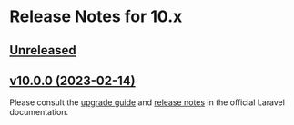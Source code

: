 # Release Notes for 10.x

## [Unreleased](https://github.com/laravel/framework/compare/v10.0.0..10.x)


## [v10.0.0 (2023-02-14)](https://github.com/laravel/framework/compare/v10.0.0...10.x)

Please consult the [upgrade guide](https://laravel.com/docs/10.x/upgrade) and [release notes](https://laravel.com/docs/10.x/releases) in the official Laravel documentation.

